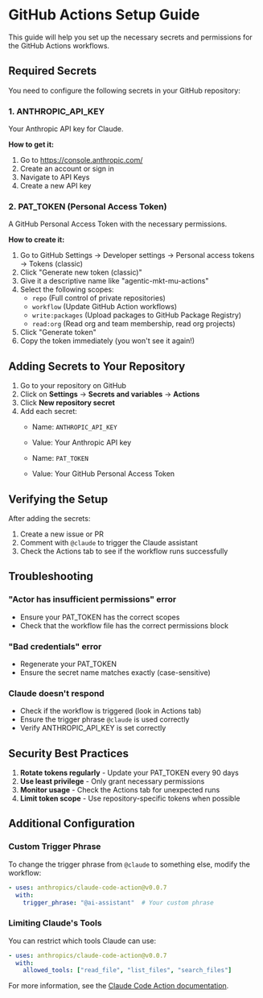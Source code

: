 # GitHub Actions Setup Guide

This guide will help you set up the necessary secrets and permissions for the GitHub Actions workflows.

## Required Secrets

You need to configure the following secrets in your GitHub repository:

### 1. ANTHROPIC_API_KEY
Your Anthropic API key for Claude.

**How to get it:**
1. Go to https://console.anthropic.com/
2. Create an account or sign in
3. Navigate to API Keys
4. Create a new API key

### 2. PAT_TOKEN (Personal Access Token)
A GitHub Personal Access Token with the necessary permissions.

**How to create it:**
1. Go to GitHub Settings → Developer settings → Personal access tokens → Tokens (classic)
2. Click "Generate new token (classic)"
3. Give it a descriptive name like "agentic-mkt-mu-actions"
4. Select the following scopes:
   - `repo` (Full control of private repositories)
   - `workflow` (Update GitHub Action workflows)
   - `write:packages` (Upload packages to GitHub Package Registry)
   - `read:org` (Read org and team membership, read org projects)
5. Click "Generate token"
6. Copy the token immediately (you won't see it again!)

## Adding Secrets to Your Repository

1. Go to your repository on GitHub
2. Click on **Settings** → **Secrets and variables** → **Actions**
3. Click **New repository secret**
4. Add each secret:
   - Name: `ANTHROPIC_API_KEY`
   - Value: Your Anthropic API key
   
   - Name: `PAT_TOKEN`
   - Value: Your GitHub Personal Access Token

## Verifying the Setup

After adding the secrets:

1. Create a new issue or PR
2. Comment with `@claude` to trigger the Claude assistant
3. Check the Actions tab to see if the workflow runs successfully

## Troubleshooting

### "Actor has insufficient permissions" error
- Ensure your PAT_TOKEN has the correct scopes
- Check that the workflow file has the correct permissions block

### "Bad credentials" error
- Regenerate your PAT_TOKEN
- Ensure the secret name matches exactly (case-sensitive)

### Claude doesn't respond
- Check if the workflow is triggered (look in Actions tab)
- Ensure the trigger phrase `@claude` is used correctly
- Verify ANTHROPIC_API_KEY is set correctly

## Security Best Practices

1. **Rotate tokens regularly** - Update your PAT_TOKEN every 90 days
2. **Use least privilege** - Only grant necessary permissions
3. **Monitor usage** - Check the Actions tab for unexpected runs
4. **Limit token scope** - Use repository-specific tokens when possible

## Additional Configuration

### Custom Trigger Phrase
To change the trigger phrase from `@claude` to something else, modify the workflow:

```yaml
- uses: anthropics/claude-code-action@v0.0.7
  with:
    trigger_phrase: "@ai-assistant"  # Your custom phrase
```

### Limiting Claude's Tools
You can restrict which tools Claude can use:

```yaml
- uses: anthropics/claude-code-action@v0.0.7
  with:
    allowed_tools: ["read_file", "list_files", "search_files"]
```

For more information, see the [Claude Code Action documentation](https://github.com/anthropics/claude-code-action).